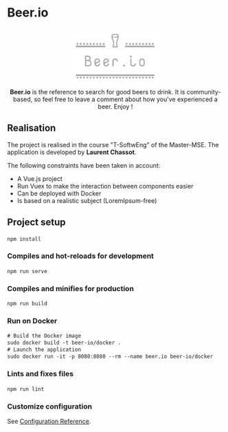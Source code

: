 # Beer.io
<div align="center">
    <img src="src/assets/logo_thumbnail.png"  alt="Logo"/>
    <br>
    <b>Beer.io</b> is the reference to search for good beers to drink. 
    It is community-based, so feel free to leave a comment about how you've experienced a beer. Enjoy !
</div>

## Realisation
The project is realised in the course "T-SoftwEng" of the Master-MSE. The application is developed by **Laurent Chassot**.

The following constraints have been taken in account:
- A Vue.js project
- Run Vuex to make the interaction between components easier
- Can be deployed with Docker
- Is based on a realistic subject (LoremIpsum-free)
## Project setup
```
npm install
```

### Compiles and hot-reloads for development
```
npm run serve
```

### Compiles and minifies for production
```
npm run build
```

### Run on Docker
```
# Build the Docker image
sudo docker build -t beer-io/docker .
# Launch the application
sudo docker run -it -p 8080:8080 --rm --name beer.io beer-io/docker
```

### Lints and fixes files
```
npm run lint
```

### Customize configuration
See [Configuration Reference](https://cli.vuejs.org/config/).
